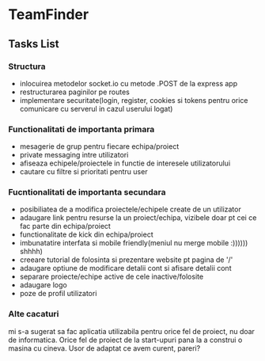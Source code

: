 # TeamFinder

## Tasks List

### Structura

- inlocuirea metodelor socket.io cu metode .POST de la express app
- restructurarea paginilor pe routes
- implementare securitate(login, register, cookies si tokens pentru orice comunicare cu serverul in cazul userului logat)

### Functionalitati de importanta primara

- mesagerie de grup pentru fiecare echipa/proiect
- private messaging intre utilizatori
- afiseaza echipele/proiectele in functie de interesele utilizatorului
- cautare cu filtre si prioritati pentru user

### Fucntionalitati de importanta secundara

- posibiliatea de a modifica proiectele/echipele create de un utilizator
- adaugare link pentru resurse la un proiect/echipa, vizibele doar pt cei ce fac parte din echipa/proiect
- functionalitate de kick din echipa/proiect
- imbunatatire interfata si mobile friendly(meniul nu merge mobile :)))))) shhhh)
- creeare tutorial de folosinta si prezentare website pt pagina de '/'
- adaugare optiune de modificare detalii cont si afisare detalii cont
- separare proiecte/echipe active de cele inactive/folosite
- adaugare logo
- poze de profil utilizatori

### Alte cacaturi

mi s-a sugerat sa fac aplicatia utilizabila pentru orice fel de proiect, nu doar de informatica. Orice fel de proiect de la start-upuri pana la a construi o masina cu cineva. Usor de adaptat ce avem curent, pareri?